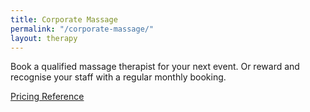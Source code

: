 ```yaml
---
title: Corporate Massage
permalink: "/corporate-massage/"
layout: therapy
---
```


Book a qualified massage therapist for your next event.  Or reward and recognise your staff with a regular monthly booking.


<a href="/pricing-reference/">Pricing Reference</a>

<div class='container bg-light my-4 p-4'>
<healcode-widget data-type="appointments" data-widget-partner="object" data-widget-id="1f3643548a4" data-widget-version="0"></healcode-widget>
</div>
